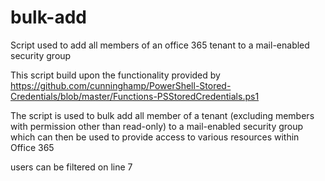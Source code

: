 # bulk-add
Script used to add all members of an office 365 tenant to a mail-enabled security group


This script build upon the functionality provided by https://github.com/cunninghamp/PowerShell-Stored-Credentials/blob/master/Functions-PSStoredCredentials.ps1

The script is used to bulk add all member of a tenant (excluding members with permission other than read-only) to a 
mail-enabled security group which can then be used to provide access to various resources within Office 365

users can be filtered on line 7
